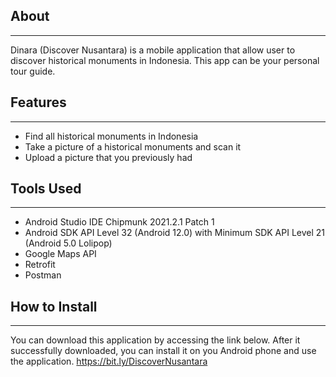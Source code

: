 ## About
---
Dinara (Discover Nusantara) is a mobile application that allow user to discover historical monuments in Indonesia. This app can be your personal tour guide.

## Features
---
- Find all historical monuments in Indonesia
- Take a picture of a historical monuments and scan it
- Upload a picture that you previously had

## Tools Used
---
- Android Studio IDE Chipmunk 2021.2.1 Patch 1
- Android SDK API Level 32 (Android 12.0) with Minimum SDK API Level 21 (Android 5.0 Lolipop)
- Google Maps API
- Retrofit
- Postman

## How to Install
---
You can download this application by accessing the link below. After it successfully downloaded, you can install it on you Android phone and use the application.
https://bit.ly/DiscoverNusantara